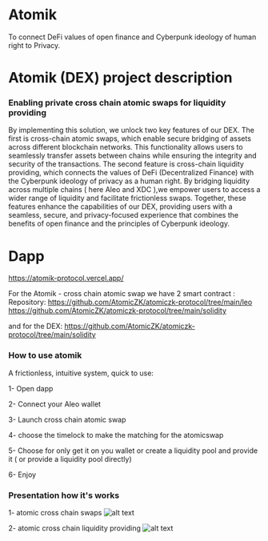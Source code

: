 # Atomik

To connect DeFi values of open finance and Cyberpunk ideology of human right to Privacy.

# Atomik (DEX) project description

### Enabling private cross chain atomic swaps for liquidity providing 
By implementing this solution, we unlock two key features of our DEX. The first is cross-chain atomic swaps, which enable secure bridging of assets across different blockchain networks. This functionality allows users to seamlessly transfer assets between chains while ensuring the integrity and security of the transactions.
The second feature is cross-chain liquidity providing, which connects the values of DeFi (Decentralized Finance) with the Cyberpunk ideology of privacy as a human right. By bridging liquidity across multiple chains ( here Aleo and XDC ),we empower users to access a wider range of liquidity and facilitate frictionless swaps. 
Together, these features enhance the capabilities of our DEX, providing users with a seamless, secure, and privacy-focused experience that combines the benefits of open finance and the principles of Cyberpunk ideology.

# Dapp 
https://atomik-protocol.vercel.app/

For the Atomik - cross chain atomic swap we have 2 smart contract :
Repository:
https://github.com/AtomicZK/atomiczk-protocol/tree/main/leo
https://github.com/AtomicZK/atomiczk-protocol/tree/main/solidity

and for the DEX:
https://github.com/AtomicZK/atomiczk-protocol/tree/main/solidity

### How to use atomik

A frictionless, intuitive system, quick to use: 

1- Open dapp

2-  Connect your Aleo wallet 

3- Launch cross chain atomic swap

4- choose the timelock to make the matching for the atomicswap 

5- Choose for only get it on you wallet or create a liquidity pool and provide it ( or provide a liquidity pool directly)

6- Enjoy

### Presentation how it's works

1- atomic cross chain swaps
![alt text](https://github.com/AtomicZK/atomiczk-protocol/blob/main/Figure%20%231%20-%20Cross-chain%20Atomic%20Swaps.png)


2- atomic cross chain liquidity providing
![alt text](https://github.com/AtomicZK/atomiczk-protocol/blob/main/Figure%20%231%20-%20Cross-chain%20Atomic%20Swaps.png)

